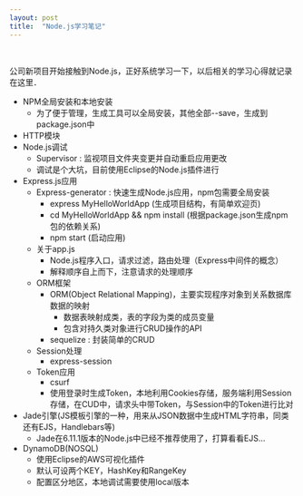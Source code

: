 ```yaml
---
layout: post
title:  "Node.js学习笔记" 
---
```


<br />

公司新项目开始接触到Node.js，正好系统学习一下，以后相关的学习心得就记录在这里．

 - NPM全局安装和本地安装
   - 为了便于管理，生成工具可以全局安装，其他全部--save，生成到package.json中
 - HTTP模块
 - Node.js调试
   - Supervisor : 监视项目文件夹变更并自动重启应用更改
   - 调试是个大坑，目前使用Eclipse的Node.js插件进行
 - Express.js应用
   - Express-generator : 快速生成Node.js应用，npm包需要全局安装
     - express MyHelloWorldApp (生成项目结构，有简单欢迎页)
     - cd MyHelloWorldApp && npm install (根据package.json生成npm包的依赖关系)
     - npm start (启动应用)
   - 关于app.js
     - Node.js程序入口，请求过滤，路由处理（Express中间件的概念）
     - 解释顺序自上而下，注意请求的处理顺序
   - ORM框架
     - ORM(Object Relational Mapping)，主要实现程序对象到关系数据库数据的映射
       - 数据表映射成类，表的字段为类的成员变量
       - 包含对持久类对象进行CRUD操作的API
     - sequelize :  封装简单的CRUD
   - Session处理
     - express-session
   - Token应用
     - csurf
     - 使用登录时生成Token，本地利用Cookies存储，服务端利用Session存储，在CUD中，请求头中带Token，与Session中的Token进行比对
 - Jade引擎(JS模板引擎的一种，用来从JSON数据中生成HTML字符串，同类还有EJS，Handlebars等)
   - Jade在6.11.1版本的Node.js中已经不推荐使用了，打算看看EJS...
 - DynamoDB(NOSQL)
   - 使用Eclipse的AWS可视化插件
   - 默认可设两个KEY，HashKey和RangeKey
   - 配置区分地区，本地调试需要使用local版本
